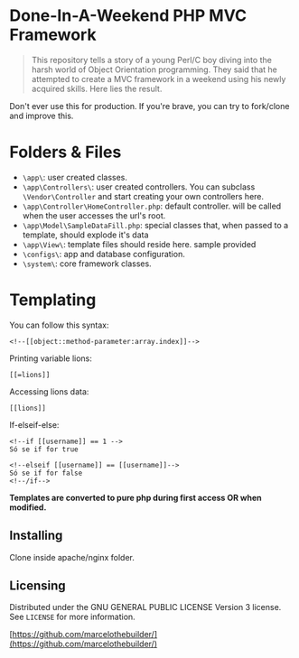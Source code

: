 # Done-In-A-Weekend PHP MVC Framework
> This repository tells a story of a young Perl/C boy diving into the harsh world of Object Orientation programming. They said that he attempted to create a MVC framework in a weekend using his newly acquired skills. Here lies the result.

Don't ever use this for production. If you're brave, you can try to fork/clone and improve this.

# Folders & Files
* ```\app\```: user created classes.
* ```\app\Controllers\```: user created controllers. You can subclass ```\Vendor\Controller``` and start creating your own controllers here.
* ```\app\Controller\HomeController.php```: default controller. will be called when the user accesses the url's root.
* ```\app\Model\SampleDataFill.php```: special classes that, when passed to a template, should explode it's data
* ```\app\View\```: template files should reside here. sample provided
* ```\configs\```: app and database configuration.
* ```\system\```: core framework classes.

# Templating

You can follow this syntax:

``` <!--[[object::method-parameter:array.index]]--> ```

Printing variable lions:

``` [[=lions]] ```

Accessing lions data:

``` [[lions]] ```

If-elseif-else:

```
<!--if [[username]] == 1 -->
Só se if for true

<!--elseif [[username]] == [[username]]-->
Só se if for false
<!--/if-->
```

__Templates are converted to pure php during first access OR when modified.__

## Installing

Clone inside apache/nginx folder.

## Licensing

Distributed under the GNU GENERAL PUBLIC LICENSE Version 3 license. See ``LICENSE`` for more information.

[https://github.com/marcelothebuilder/](https://github.com/marcelothebuilder/)


